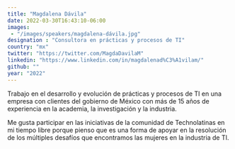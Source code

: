 ```yaml
---
title: "Magdalena Dávila"
date: 2022-03-30T16:43:10-06:00
images: 
 - "/images/speakers/magdalena-dávila.jpg"
designation : "Consultora en prácticas y procesos de TI"
country: "mx"
twitter: "https://twitter.com/MagdaDavilaM"
linkedin: "https://www.linkedin.com/in/magdalenad%C3%A1vilam/"
github: ""
year: "2022"
---
```


Trabajo en el desarrollo y evolución de prácticas y procesos de TI en una empresa con clientes del gobierno de México con más de 15 años de experiencia en la academia, la investigación y la industria.

Me gusta participar en las iniciativas de la comunidad de Technolatinas en mi tiempo libre porque pienso que es una forma de apoyar en la resolución de los múltiples desafíos que encontramos las mujeres en la industria de TI.
